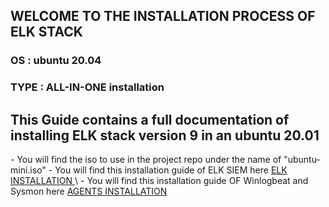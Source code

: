 ## WELCOME TO THE INSTALLATION PROCESS OF ELK STACK ##

<h3>OS : ubuntu 20.04</h3>
<h3>TYPE : ALL-IN-ONE installation</h3>

<h2>This Guide contains a full documentation of installing ELK stack version 9 in an ubuntu 20.01</h2>
- You will find the iso to use in the project repo under the name of "ubuntu-mini.iso"
- You will find this installation guide of ELK SIEM here <a href="https://github.com/yassinebadrou/SIEM-ELK/blob/main/InstallationSteps.md"> ELK INSTALLATION </a> \
- You will find this installation guide OF Winlogbeat and Sysmon here <a href="https://github.com/yassinebadrou/SIEM-ELK/blob/main/WinlogbeatConfig.md"> AGENTS INSTALLATION </a>
